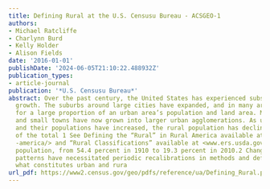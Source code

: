 ```yaml
---
title: Defining Rural at the U.S. Censusu Bureau - ACSGEO-1
authors:
- Michael Ratcliffe
- Charlynn Burd
- Kelly Holder
- Alison Fields
date: '2016-01-01'
publishDate: '2024-06-05T21:10:22.488932Z'
publication_types:
- article-journal
publication: '*U.S. Censusu Bureau*'
abstract: Over the past century, the United States has experienced substantial urban
  growth. The suburbs around large cities have expanded, and in many areas account
  for a large proportion of an urban area’s population and land area. Midsize cities
  and small towns have now grown into larger urban agglomerations. As urban areas
  and their populations have increased, the rural population has declined as a percentage
  of the total 1 See Defining the “Rural” in Rural America available at <www.ers.usda.gov/amber-waves/2008/june/defining-the-rural-in-rural
  -america/> and “Rural Classifications” available at <www.ers.usda.gov /topics/rural-economy-population/rural-classifications/>.
  population, from 54.4 percent in 1910 to 19.3 percent in 2010.2 Changes to settlement
  patterns have necessitated periodic recalibrations in methods and definitions of
  what constitutes urban and rura
url_pdf: https://www2.census.gov/geo/pdfs/reference/ua/Defining_Rural.pdf
---
```

